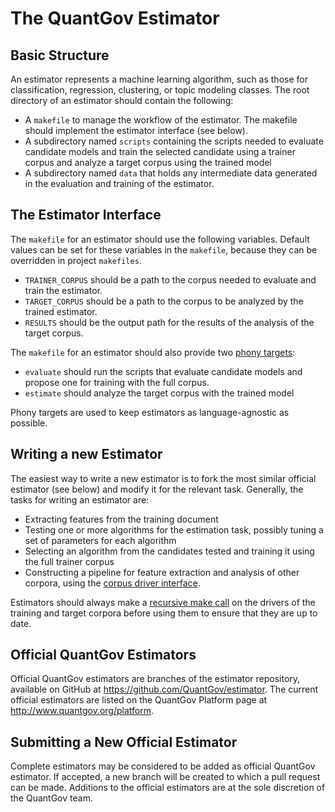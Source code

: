 # The QuantGov Estimator

## Basic Structure

An estimator represents a machine learning algorithm, such as those for classification, regression, clustering, or topic modeling classes. The root directory of an estimator should contain the following:

-   A `makefile` to manage the workflow of the estimator. The makefile should implement the estimator interface (see below).
-   A subdirectory named `scripts` containing the scripts needed to evaluate candidate models and train the selected candidate using a trainer corpus and analyze a target corpus using the trained model
-   A subdirectory named `data` that holds any intermediate data generated in the evaluation and training of the estimator.

## The Estimator Interface

The `makefile` for an estimator should use the following variables. Default values can be set for these variables in the `makefile`, because they can be overridden in project `makefiles`.

-   `TRAINER_CORPUS` should be a path to the corpus needed to evaluate and train the estimator.
-   `TARGET_CORPUS` should be a path to the corpus to be analyzed by the trained estimator.
-   `RESULTS` should be the output path for the results of the analysis of the target corpus.

The `makefile` for an estimator should also provide two [phony targets](https://www.gnu.org/software/make/manual/make.html#Phony-Targets):

-   `evaluate` should run the scripts that evaluate candidate models and propose one for training with the full corpus.
-   `estimate` should analyze the target corpus with the trained model

Phony targets are used to keep estimators as language-agnostic as possible.

## Writing a new Estimator

The easiest way to write a new estimator is to fork the most similar official estimator (see below) and modify it for the relevant task. Generally, the tasks for writing an estimator are:

-   Extracting features from the training document
-   Testing one or more algorithms for the estimation task, possibly tuning a set of parameters for each algorithm
-   Selecting an algorithm from the candidates tested and training it using the full trainer corpus
-   Constructing a pipeline for feature extraction and analysis of other corpora, using the [corpus driver interface](corpus.markdown#the-corpus-driver-interface).

Estimators should always make a [recursive make call](https://www.gnu.org/software/make/manual/html_node/Recursion.html#Recursion) on the drivers of the training and target corpora before using them to ensure that they are up to date.

## Official QuantGov Estimators

Official QuantGov estimators are branches of the estimator repository, available on GitHub at <https://github.com/QuantGov/estimator>. The current official estimators are listed on the QuantGov Platform page at <http://www.quantgov.org/platform>.

## Submitting a New Official Estimator

Complete estimators may be considered to be added as official QuantGov estimator. If accepted, a new branch will be created to which a pull request can be made. Additions to the official estimators are at the sole discretion of the QuantGov team.

